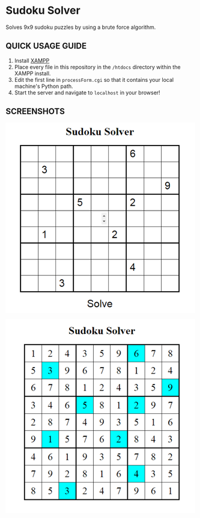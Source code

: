 # Sudoku Solver

Solves 9x9 sudoku puzzles by using a brute force algorithm.

## QUICK USAGE GUIDE

1. Install [XAMPP](https://www.apachefriends.org/index.html)
2. Place every file in this repository in the `/htdocs` directory within the XAMPP install.
3. Edit the first line in `processForm.cgi` so that it contains your local machine's Python path.
4. Start the server and navigate to `localhost` in your browser!

## SCREENSHOTS

![alt text](screenshots/pre_solve.PNG?raw=true)

![alt text](screenshots/post_solve.PNG?raw=true)